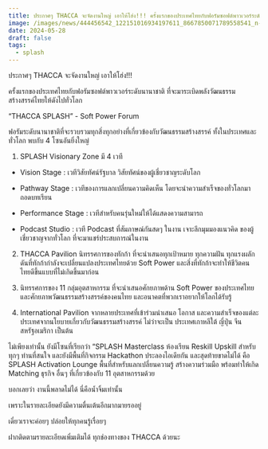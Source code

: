 ```yaml
---
title: ประกาศๆ THACCA จะจัดงานใหญ่ เอาให้โฮ่ง!!! ครั้งแรกของประเทศไทยกับฟอรัมซอฟต์พาวเวอร์ระดับนานาชาติ
image: /images/news/444456542_122151016934197611_8667850071789558541_n-1-.jpg
date: 2024-05-28
draft: false
tags:
  - splash
---
```

ประกาศๆ THACCA จะจัดงานใหญ่ เอาให้โฮ่ง!!!

ครั้งแรกของประเทศไทยกับฟอรัมซอฟต์พาวเวอร์ระดับนานาชาติ ที่จะมาระเบิดพลังวัฒนธรรมสร้างสรรค์ไทยให้ดังไปทั่วโลก

“THACCA SPLASH” - Soft Power Forum

ฟอรัมระดับนานาชาติที่จะรวบรวมทุกสิ่งทุกอย่างที่เกี่ยวข้องกับวัฒนธรรมสร้างสรรค์ ทั้งในประเทศและทั่วโลก พบกับ 4 โซนอันยิ่งใหญ่

1. SPLASH Visionary Zone มี 4 เวที

  - Vision Stage : เวทีวิสัยทัศน์รัฐบาล วิสัยทัศน์ของผู้เชี่ยวชาญระดับโลก

  - Pathway Stage : เวทีของการแลกเปลี่ยนความคิดเห็น โดยจะนำความสำเร็จของทั่วโลกมาถอดบทเรียน

  - Performance Stage : เวทีสำหรับคนรุ่นใหม่ให้ได้แสดงความสามารถ

  - Podcast Studio : เวที Podcast ที่สัมภาษณ์กันสดๆ ในงาน เจาะลึกมุมมองแนวคิด ของผู้เชี่ยวชาญจากทั่วโลก ที่จะมาแชร์ประสบการณ์ในงาน

2. THACCA Pavilion นิทรรศการของทักก้า ที่จะนำเสนอทุกเป้าหมาย ทุกความฝัน ทุกแรงผลักดันที่ทักก้ากำลังจะเปลี่ยนแปลงประเทศไทยด้วย Soft Power และสิ่งที่ทักก้าจะทำให้ชีวิตคนไทยดีขึ้นแบบที่ไม่เกิดขึ้นมาก่อน

3. นิทรรศการของ 11 กลุ่มอุตสาหกรรม ที่จะนำเสนอศักยภาพด้าน Soft Power ของประเทศไทย และศักยภาพวัฒนธรรมสร้างสรรค์ของคนไทย และอนาคตที่พวกเราอยากให้โลกได้รับรู้

4. International Pavilion จากหลายประเทศที่เข้าร่วมนำเสนอ โอกาส และความสำเร็จของแต่ละประเทศจากนโยบายเกี่ยวกับวัฒนธรรมสร้างสรรค์ ไม่ว่าจะเป็น ประเทศเกาหลีใต้ ญี่ปุ่น จีน สหรัฐอเมริกา เป็นต้น

ไม่เพียงเท่านั้น ยังมีโซนที่เรียกว่า “SPLASH Masterclass ห้องเรียน Reskill Upskill สำหรับทุกๆ ท่านที่สนใจ และยังมีพื้นที่กิจกรรม Hackathon ประลองไอเดียกัน และสุดท้ายขาดไม่ได้ คือ SPLASH Activation Lounge พื้นที่สำหรับแลกเปลี่ยนความรู้ สร้างความร่วมมือ พร้อมทำให้เกิด Matching ธุรกิจ อื่นๆ ที่เกี่ยวข้องกับ 11 อุตสาหกรรมด้วย

บอกเลยว่า งานนี้พลาดไม่ได้ นี่คือน้ำจิ้มเท่านั้น

เพราะในรายละเอียดยังมีความตื่นเต้นอีกมากมายรออยู่

เดี๋ยวเราจะค่อยๆ ปล่อยให้ทุกคนรู้เรื่อยๆ

ฝากติดตามรายละเอียดเพิ่มเติมได้ ทุกช่องทางของ THACCA ด้วยนะ